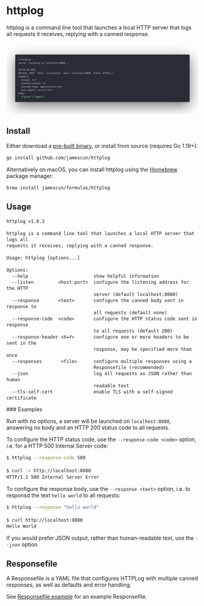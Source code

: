 # httplog

httplog is a command line tool that launches a local HTTP server that logs all requests it receives, replying with a canned response.

<img src="extra/screenshot.png" width="678" alt="screenshot of httplog">

## Install

Either download a [pre-built binary](https://github.com/jamescun/httplog/releases), or install from source (requires Go 1.19+):

```sh
go install github.com/jamescun/httplog
```

Alternatively on macOS, you can install httplog using the [Homebrew](https://brew.sh) package manager:

```sh
brew install jamescun/formulas/httplog
```

## Usage

```
httplog v1.0.3

httplog is a command line tool that launches a local HTTP server that logs all
requests it receives, replying with a canned response.

Usage: httplog [options...]

Options:
  --help                        show helpful information
  --listen         <host:port>  configure the listening address for the HTTP
                                server (default localhost:8080)
  --response       <text>       configure the canned body sent in response to
                                all requests (default none)
  --response-code  <code>       configure the HTTP status code sent in response
                                to all requests (default 200)
  --response-header <X=Y>       configure one or more headers to be sent in the
                                response, may be specified more than once
  --responses       <file>      configure multiple responses using a
                                Responsefile (recommended)
  --json                        log all requests as JSON rather than human
                                readable text
  --tls-self-cert               enable TLS with a self-signed certificate
```

### Examples

Run with no options, a server will be launched on `localhost:8080`, answering no body and an HTTP 200 status code to all requests.

To configure the HTTP status code, use the `--response-code <code>` option, i.e. for a HTTP 500 Internal Server code:

```sh
$ httplog --response-code 500

$ curl -v http://localhost:8080
HTTP/1.1 500 Internal Server Error
```

To configure the response body, use the `--response <text>` option, i.e. to responsd the text `hello world` to all requests:

```sh
$ httplog --response "hello world"

$ curl http://localhost:8080
Hello World
```

If you would prefer JSON output, rather than human-readable text, use the `--json` option.

## Responsefile

A Responsefile is a YAML file that configures HTTPLog with multiple canned responses, as well as defaults and error handling.

See [Responsefile.example](Responsefile.example) for an example Responsefile.
